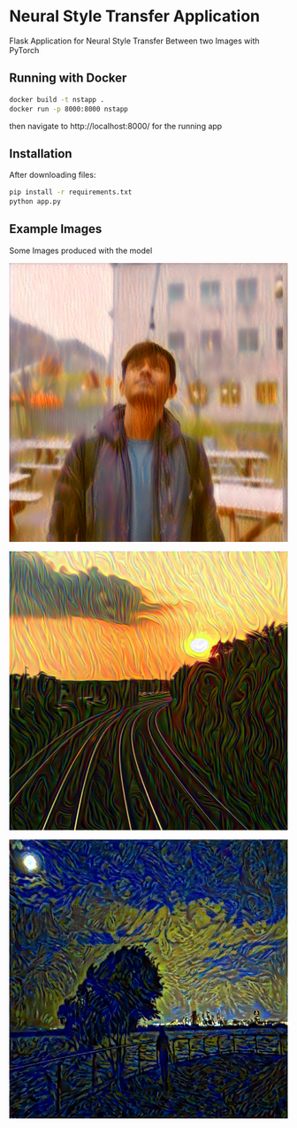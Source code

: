 # Neural Style Transfer Application

Flask Application for Neural Style Transfer Between two Images with PyTorch

## Running with Docker

```bash
docker build -t nstapp .
docker run -p 8000:8000 nstapp
```

then navigate to http://localhost:8000/ for the running app

## Installation

After downloading files:

```bash
pip install -r requirements.txt
python app.py
```

## Example Images

Some Images produced with the model

![produced image 3](./static/images/generate1.png)

![produced image 2](./static/images/generate2.png)

![produced image 1](./static/images/generate3.png)
